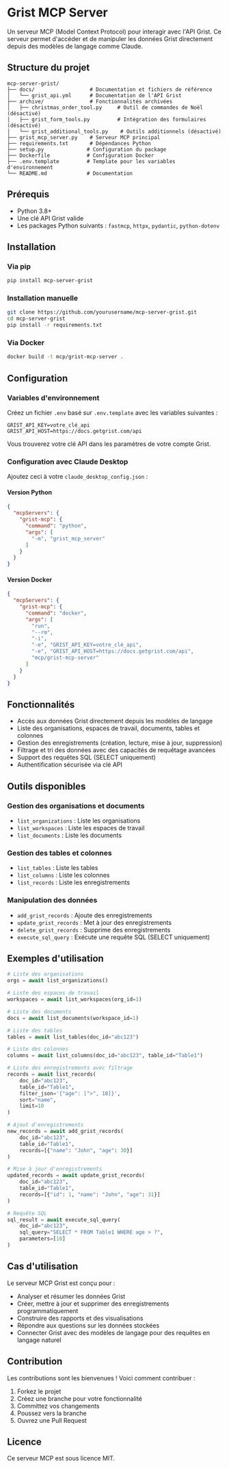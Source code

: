 # Grist MCP Server

Un serveur MCP (Model Context Protocol) pour interagir avec l'API Grist. Ce serveur permet d'accéder et de manipuler les données Grist directement depuis des modèles de langage comme Claude.

## Structure du projet

```
mcp-server-grist/
├── docs/                  # Documentation et fichiers de référence
│   └── grist_api.yml      # Documentation de l'API Grist
├── archive/               # Fonctionnalités archivées
│   ├── christmas_order_tool.py     # Outil de commandes de Noël (désactivé)
│   ├── grist_form_tools.py         # Intégration des formulaires (désactivé)
│   └── grist_additional_tools.py    # Outils additionnels (désactivé)
├── grist_mcp_server.py    # Serveur MCP principal
├── requirements.txt       # Dépendances Python
├── setup.py              # Configuration du package
├── Dockerfile            # Configuration Docker
├── .env.template         # Template pour les variables d'environnement
└── README.md             # Documentation
```

## Prérequis

- Python 3.8+
- Une clé API Grist valide
- Les packages Python suivants : `fastmcp`, `httpx`, `pydantic`, `python-dotenv`

## Installation

### Via pip

```bash
pip install mcp-server-grist
```

### Installation manuelle

```bash
git clone https://github.com/yourusername/mcp-server-grist.git
cd mcp-server-grist
pip install -r requirements.txt
```

### Via Docker

```bash
docker build -t mcp/grist-mcp-server .
```

## Configuration

### Variables d'environnement

Créez un fichier `.env` basé sur `.env.template` avec les variables suivantes :
```
GRIST_API_KEY=votre_clé_api
GRIST_API_HOST=https://docs.getgrist.com/api
```

Vous trouverez votre clé API dans les paramètres de votre compte Grist.

### Configuration avec Claude Desktop

Ajoutez ceci à votre `claude_desktop_config.json` :

#### Version Python

```json
{
  "mcpServers": {
    "grist-mcp": {
      "command": "python",
      "args": [
        "-m", "grist_mcp_server"
      ]
    }
  }
}
```

#### Version Docker

```json
{
  "mcpServers": {
    "grist-mcp": {
      "command": "docker",
      "args": [
        "run",
        "--rm",
        "-i",
        "-e", "GRIST_API_KEY=votre_clé_api",
        "-e", "GRIST_API_HOST=https://docs.getgrist.com/api",
        "mcp/grist-mcp-server"
      ]
    }
  }
}
```

## Fonctionnalités

- Accès aux données Grist directement depuis les modèles de langage
- Liste des organisations, espaces de travail, documents, tables et colonnes
- Gestion des enregistrements (création, lecture, mise à jour, suppression)
- Filtrage et tri des données avec des capacités de requêtage avancées
- Support des requêtes SQL (SELECT uniquement)
- Authentification sécurisée via clé API

## Outils disponibles

### Gestion des organisations et documents
- `list_organizations` : Liste les organisations
- `list_workspaces` : Liste les espaces de travail
- `list_documents` : Liste les documents

### Gestion des tables et colonnes
- `list_tables` : Liste les tables
- `list_columns` : Liste les colonnes
- `list_records` : Liste les enregistrements

### Manipulation des données
- `add_grist_records` : Ajoute des enregistrements
- `update_grist_records` : Met à jour des enregistrements
- `delete_grist_records` : Supprime des enregistrements
- `execute_sql_query` : Exécute une requête SQL (SELECT uniquement)

## Exemples d'utilisation

```python
# Liste des organisations
orgs = await list_organizations()

# Liste des espaces de travail
workspaces = await list_workspaces(org_id=1)

# Liste des documents
docs = await list_documents(workspace_id=1)

# Liste des tables
tables = await list_tables(doc_id="abc123")

# Liste des colonnes
columns = await list_columns(doc_id="abc123", table_id="Table1")

# Liste des enregistrements avec filtrage
records = await list_records(
    doc_id="abc123",
    table_id="Table1",
    filter_json='{"age": [">", 18]}',
    sort="name",
    limit=10
)

# Ajout d'enregistrements
new_records = await add_grist_records(
    doc_id="abc123",
    table_id="Table1",
    records=[{"name": "John", "age": 30}]
)

# Mise à jour d'enregistrements
updated_records = await update_grist_records(
    doc_id="abc123",
    table_id="Table1",
    records=[{"id": 1, "name": "John", "age": 31}]
)

# Requête SQL
sql_result = await execute_sql_query(
    doc_id="abc123",
    sql_query="SELECT * FROM Table1 WHERE age > ?",
    parameters=[18]
)
```

## Cas d'utilisation

Le serveur MCP Grist est conçu pour :
- Analyser et résumer les données Grist
- Créer, mettre à jour et supprimer des enregistrements programmatiquement
- Construire des rapports et des visualisations
- Répondre aux questions sur les données stockées
- Connecter Grist avec des modèles de langage pour des requêtes en langage naturel

## Contribution

Les contributions sont les bienvenues ! Voici comment contribuer :

1. Forkez le projet
2. Créez une branche pour votre fonctionnalité
3. Committez vos changements
4. Poussez vers la branche
5. Ouvrez une Pull Request

## Licence

Ce serveur MCP est sous licence MIT.